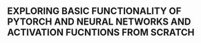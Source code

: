 ## EXPLORING BASIC FUNCTIONALITY OF PYTORCH AND NEURAL NETWORKS AND ACTIVATION FUCNTIONS FROM SCRATCH
